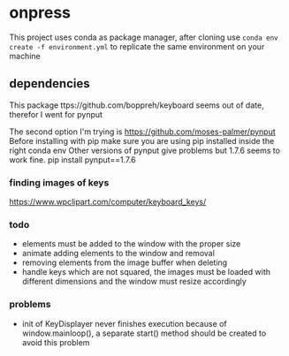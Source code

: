 # onpress

This project uses conda as package manager, after cloning use
`conda env create -f environment.yml`
to replicate the same environment on your machine

## dependencies

This package ttps://github.com/boppreh/keyboard seems out of date, therefor I went for pynput

The second option I'm trying is https://github.com/moses-palmer/pynput
Before installing with pip make sure you are using pip installed inside the right conda env
Other versions of pynput give problems but 1.7.6 seems to work fine.
    pip install pynput==1.7.6

### finding images of keys
https://www.wpclipart.com/computer/keyboard_keys/

### todo
- elements must be added to the window with the proper size
- animate adding elements to the window and removal
- removing elements from the image buffer when deleting
- handle keys which are not squared, the images must be loaded with different dimensions and
the window must resize accordingly

### problems
- init of KeyDisplayer never finishes execution because of window.mainloop(), a separate start() method should be
created to avoid this problem